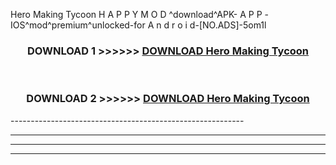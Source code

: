  Hero Making Tycoon  H A P P Y M O D ^download^APK- A P P -IOS^mod^premium^unlocked-for A n d r o i d-[NO.ADS]-5om1l



<div align="center">

<h3>DOWNLOAD 1 >>>>>> <a href="https://en-mod.web.app/?en= Hero Making Tycoon ">DOWNLOAD Hero Making Tycoon  </a></h3><br>

<h3>DOWNLOAD 2 >>>>>> <a href="https://en-mod.web.app/?en= Hero Making Tycoon ">DOWNLOAD Hero Making Tycoon  </a></h3>

</div>
----------------------------------------------------------

----------------------------------------------------------

----------------------------------------------------------

----------------------------------------------------------




